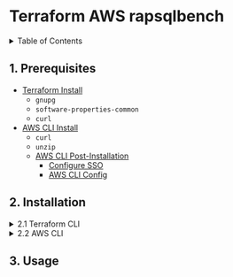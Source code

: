 # Terraform AWS rapsqlbench

<!-- vscode-markdown-toc -->
<details>
<summary>Table of Contents</summary>

- [Terraform AWS rapsqlbench](#terraform-aws-rapsqlbench)
  - [1. Prerequisites](#1-prerequisites)
  - [2. Installation](#2-installation)
    - [2.1 Terraform CLI](#21-terraform-cli)
    - [2.2 AWS CLI](#22-aws-cli)
  - [3. Usage](#3-usage)

</details>

## 1. Prerequisites

- [Terraform Install](https://learn.hashicorp.com/tutorials/terraform/install-cli)
  - `gnupg`
  - `software-properties-common`
  - `curl`
- [AWS CLI Install](https://docs.aws.amazon.com/cli/latest/userguide/getting-started-install.html)
  - `curl`
  - `unzip`
  - [AWS CLI Post-Installation](https://docs.aws.amazon.com/cli/latest/userguide/getting-started-quickstart.html)
    - [Configure SSO](https://docs.aws.amazon.com/cli/latest/userguide/sso-configure-profile-token.html)
    - [AWS CLI Config](https://docs.aws.amazon.com/cli/latest/userguide/cli-chap-configure.html)

## 2. Installation

<details>
<summary>2.1 Terraform CLI</summary>

### 2.1 Terraform CLI

1. Terraform prerequisites to verify HashiCorp's GPG signature:

    ```bash
    sudo apt-get update && sudo apt-get install -y gnupg software-properties-common
    ```

2. Install the HashiCorp GPG key:

    ```bash
    wget -O- https://apt.releases.hashicorp.com/gpg | \
    gpg --dearmor | \
    sudo tee /usr/share/keyrings/hashicorp-archive-keyring.gpg
    ```

3. Verify the key's fingerprint:

    ```bash
    gpg --no-default-keyring \
    --keyring /usr/share/keyrings/hashicorp-archive-keyring.gpg \
    --fingerprint
    ```

4. Add the official HashiCorp Linux repository:

    ```bash
    echo "deb [signed-by=/usr/share/keyrings/hashicorp-archive-keyring.gpg] \
    https://apt.releases.hashicorp.com $(lsb_release -cs) main" | \
    sudo tee /etc/apt/sources.list.d/hashicorp.list
    ```

5. Download the package information from HashiCorp

    ```bash
    sudo apt update
    ```

6. Install Terraform from the new repository:

    ```bash
    sudo apt-get install terraform
    ```

</details>

<details>
<summary>2.2 AWS CLI</summary>

### 2.2 AWS CLI

1. To install the AWS CLI, run the following commands:

    ```bash
    curl "https://awscli.amazonaws.com/awscli-exe-linux-x86_64.zip" -o "awscliv2.zip"
    unzip awscliv2.zip && rm -f awscliv2.zip
    sudo ./aws/install --bin-dir /usr/local/bin --install-dir /usr/local/aws-cli --update
    ```

2. To check the AWS CLI version and installation directory, run the following command:

    ```bash
    aws --version
    which aws
    ```

3. To remove the unzipped files, run the following command:

    ```bash
    sudo rm -rf ./aws
    ```

4. To configure the AWS CLI, run the following command:

    ```bash
    aws configure sso
    ```

5. Follow the prompts

</details>

## 3. Usage
